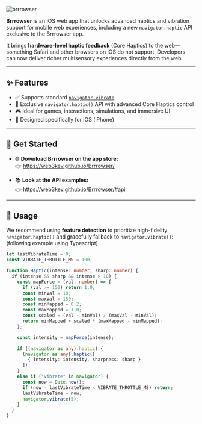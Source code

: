 ![brrrowser](https://github.com/user-attachments/assets/e5de8747-f671-4077-b84f-5433a9f0b06b)

**Brrrowser** is an iOS web app that unlocks advanced haptics and vibration support for mobile web experiences, including a new `navigator.haptic` API exclusive to the Brrrowser app.

It brings **hardware-level haptic feedback** (Core Haptics) to the web—something Safari and other browsers on iOS do not support. Developers can now deliver richer multisensory experiences directly from the web.

---

## ✨ Features

- ✅ Supports standard [`navigator.vibrate`](https://developer.mozilla.org/en-US/docs/Web/API/Navigator/vibrate)
- 🔋 Exclusive `navigator.haptic()` API with advanced Core Haptics control
- 🎮 Ideal for games, interactions, simulations, and immersive UI
- 📱 Designed specifically for iOS (iPhone)

---

## 🚀 Get Started

- 🌐 **Download Brrrowser on the app store:**  
  👉 https://web3kev.github.io/Brrrowser/

- 📚 **Look at the API examples:**  
  👉 https://web3kev.github.io/Brrrowser/#api

---

## 🔧 Usage

We recommend using **feature detection** to prioritize high-fidelity `navigator.haptic()` and gracefully fallback to `navigator.vibrate()`:
(following example using Typescript)

```ts
let lastVibrateTime = 0;
const VIBRATE_THROTTLE_MS = 100;

function Haptic(intense: number, sharp: number) {
  if (intense && sharp && intense > 10) {
    const mapForce = (val: number) => {
      if (val >= 150) return 1.0;
      const minVal = 10;
      const maxVal = 150;
      const minMapped = 0.2;
      const maxMapped = 1.0;
      const scaled = (val - minVal) / (maxVal - minVal); 
      return minMapped + scaled * (maxMapped - minMapped);
    };

    const intensity = mapForce(intense);

    if ((navigator as any).haptic) {
      (navigator as any).haptic([
        { intensity: intensity, sharpness: sharp }
      ]);
    } 
    else if ("vibrate" in navigator) {
      const now = Date.now();
      if (now - lastVibrateTime < VIBRATE_THROTTLE_MS) return;
      lastVibrateTime = now;
      navigator.vibrate(5);
    }
  }
}
